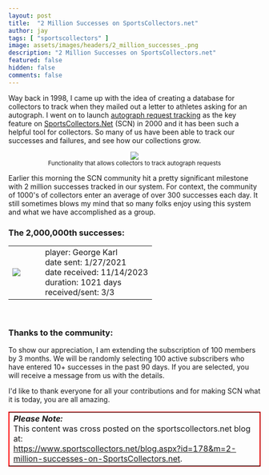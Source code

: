 ```yaml
---
layout: post
title:  "2 Million Successes on SportsCollectors.net"
author: jay
tags: [ "sportscollectors" ] 
image: assets/images/headers/2_million_successes_.png
description: "2 Million Successes on SportsCollectors.net"
featured: false
hidden: false
comments: false
---
```


<p>Way back in 1998, I came up with the idea of creating a database for collectors to track when they mailed out a letter to athletes asking for an autograph. I went on to launch <a href="https://www.sportscollectors.net/RequestIntro.aspx" target="_blank">autograph request tracking</a> as the key feature on <a href="https://www.sportscollectors.net/" target="_blank">SportsCollectors.Net</a> (SCN) in 2000 and it has been such a helpful tool for collectors.  So many of us have been able to track our successes and failures, and see how our collections grow.</p>

<p><center><img src="https://www.sportscollectors.net/assets/screens/requestsearch.gif"><br><small>Functionality that allows collectors to track autograph requests</small></center></p>

<p>Earlier this morning the SCN community hit a pretty significant milestone with 2 million successes tracked in our system.  For context, the community of 1000's of collectors enter an average of over 300 successes each day. It still sometimes blows my mind that so many folks enjoy using this system and what we have accomplished as a group.</p>

<h3>The 2,000,000th successes:</h3>

<table cellppading=5>
    <tr>
        <td><img src="https://www.sportscollectors.net/photos/933509.jpg"></td>
        <td>&nbsp;&nbsp;&nbsp;&nbsp;</td>
        <td valign="top">
        player: George Karl<br>
        date sent: 1/27/2021<br>
        date received: 11/14/2023<br>
        duration: 1021 days<br>
        received/sent: 3/3<br>
        </td>
    </tr>
</table>
<br>

<h3>Thanks to the community:</h3>

<p>To show our appreciation, I am extending the subscription of 100 members by 3 months.  We will be randomly selecting 100 active subscribers who have entered 10+ successes in the past 90 days.  If you are selected, you will receive a message from us with the details.</p>

<p>I'd like to thank everyone for all your contributions and for making SCN what it is today, you are all amazing.</p>

<table style="width: 100%; border-color:red;" border="1" cellpadding="5">
<tr>
<td>
   <strong><i>Please Note:</i></strong><br>
   This content was cross posted on the sportscollectors.net blog at:<br>
   <a href="https://www.sportscollectors.net/blog.aspx?id=178&m=2-million-successes-on-SportsCollectors.net" target="_blank">https://www.sportscollectors.net/blog.aspx?id=178&m=2-million-successes-on-SportsCollectors.net</a>.
    </td>
</tr>
</table>